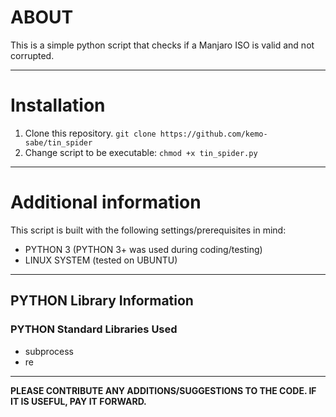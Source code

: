 # ABOUT
This is a simple python script that checks if a Manjaro ISO is valid and not corrupted.

---

# Installation
1. Clone this repository.
`git clone https://github.com/kemo-sabe/tin_spider`
2. Change script to be executable:
`chmod +x tin_spider.py`

---

# Additional information
This script is built with the following settings/prerequisites in mind:

- PYTHON 3 (PYTHON 3+ was used during coding/testing)
- LINUX SYSTEM (tested on UBUNTU)

---

## PYTHON Library Information

### PYTHON Standard Libraries Used

- subprocess
- re

---

**PLEASE CONTRIBUTE ANY ADDITIONS/SUGGESTIONS TO THE CODE. IF IT IS USEFUL, PAY IT FORWARD.**

